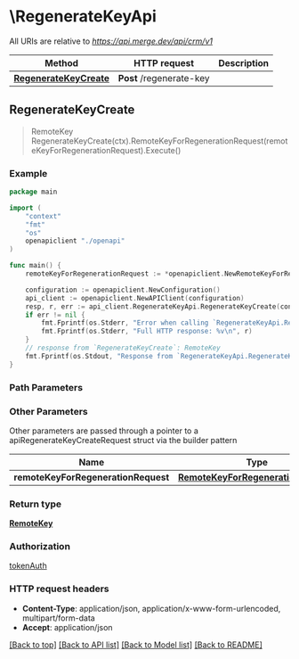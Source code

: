 # \RegenerateKeyApi

All URIs are relative to *https://api.merge.dev/api/crm/v1*

Method | HTTP request | Description
------------- | ------------- | -------------
[**RegenerateKeyCreate**](RegenerateKeyApi.md#RegenerateKeyCreate) | **Post** /regenerate-key | 



## RegenerateKeyCreate

> RemoteKey RegenerateKeyCreate(ctx).RemoteKeyForRegenerationRequest(remoteKeyForRegenerationRequest).Execute()





### Example

```go
package main

import (
    "context"
    "fmt"
    "os"
    openapiclient "./openapi"
)

func main() {
    remoteKeyForRegenerationRequest := *openapiclient.NewRemoteKeyForRegenerationRequest("Remote Deployment Key 1") // RemoteKeyForRegenerationRequest | 

    configuration := openapiclient.NewConfiguration()
    api_client := openapiclient.NewAPIClient(configuration)
    resp, r, err := api_client.RegenerateKeyApi.RegenerateKeyCreate(context.Background()).RemoteKeyForRegenerationRequest(remoteKeyForRegenerationRequest).Execute()
    if err != nil {
        fmt.Fprintf(os.Stderr, "Error when calling `RegenerateKeyApi.RegenerateKeyCreate``: %v\n", err)
        fmt.Fprintf(os.Stderr, "Full HTTP response: %v\n", r)
    }
    // response from `RegenerateKeyCreate`: RemoteKey
    fmt.Fprintf(os.Stdout, "Response from `RegenerateKeyApi.RegenerateKeyCreate`: %v\n", resp)
}
```

### Path Parameters



### Other Parameters

Other parameters are passed through a pointer to a apiRegenerateKeyCreateRequest struct via the builder pattern


Name | Type | Description  | Notes
------------- | ------------- | ------------- | -------------
 **remoteKeyForRegenerationRequest** | [**RemoteKeyForRegenerationRequest**](RemoteKeyForRegenerationRequest.md) |  | 

### Return type

[**RemoteKey**](RemoteKey.md)

### Authorization

[tokenAuth](../README.md#tokenAuth)

### HTTP request headers

- **Content-Type**: application/json, application/x-www-form-urlencoded, multipart/form-data
- **Accept**: application/json

[[Back to top]](#) [[Back to API list]](../README.md#documentation-for-api-endpoints)
[[Back to Model list]](../README.md#documentation-for-models)
[[Back to README]](../README.md)

